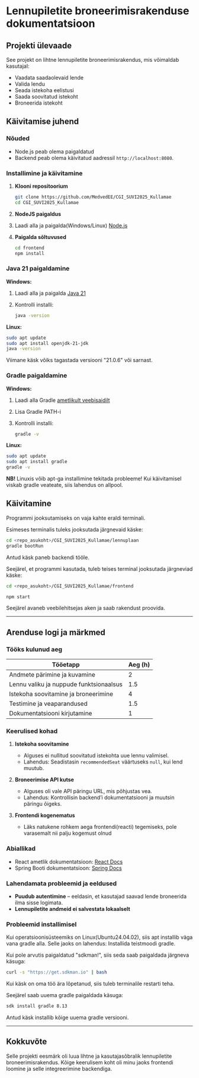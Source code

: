 # Lennupiletite broneerimisrakenduse dokumentatsioon

## **Projekti ülevaade**

See projekt on lihtne lennupiletite broneerimisrakendus, mis võimaldab kasutajal:

- Vaadata saadaolevaid lende
- Valida lendu
- Seada istekoha eelistusi
- Saada soovitatud istekoht
- Broneerida istekoht

## **Käivitamise juhend**

### **Nõuded**

- Node.js peab olema paigaldatud
- Backend peab olema käivitatud aadressil `http://localhost:8080`.

### **Installimine ja käivitamine**

1. **Klooni repositoorium**

   ```bash
   git clone https://github.com/MedvedEE/CGI_SUVI2025_Kullamae
   cd CGI_SUVI2025_Kullamae
   ```
2. **NodeJS paigaldus**

1. Laadi alla ja paigalda(Windows/Linux) [Node.js](https://nodejs.org/en/download)


3. **Paigalda sõltuvused**

   ```bash
   cd frontend
   npm install
   ```


### **Java 21 paigaldamine**

**Windows:**

1. Laadi alla ja paigalda [Java 21](https://www.oracle.com/java/technologies/downloads/)
2. Kontrolli installi:

   ```bash
   java -version
   ```

**Linux:**

```bash
sudo apt update
sudo apt install openjdk-21-jdk
java -version
```

Viimane käsk võiks tagastada versiooni "21.0.6" või sarnast.

### **Gradle paigaldamine**

**Windows:**

1. Laadi alla Gradle [ametlikult veebisaidilt](https://gradle.org/install/)
2. Lisa Gradle PATH-i
3. Kontrolli installi:

   ```bash
   gradle -v
   ```

**Linux:**

```bash
sudo apt update
sudo apt install gradle
gradle -v
```


**NB!** Linuxis võib apt-ga installimine tekitada probleeme!
Kui käivitamisel viskab gradle veateate, siis lahendus on allpool.

## Käivitamine

Programmi jooksutamiseks on vaja kahte eraldi terminali.

Esimeses terminalis tuleks jooksutada järgnevaid käske:

```bash
cd <repo_asukoht>/CGI_SUVI2025_Kullamae/lennuplaan
gradle bootRun
```

Antud käsk paneb backendi tööle.

Seejärel, et programmi kasutada, tuleb teises terminal jooksutada järgneviad käske:

```bash
cd <repo_asukoht>/CGI_SUVI2025_Kullamae/frontend

npm start
```

Seejärel avaneb veebilehitsejas aken ja saab rakendust proovida.

---

## **Arenduse logi ja märkmed**

### **Tööks kulunud aeg**

| **Tööetapp**                            | **Aeg (h)** |
| --------------------------------------- | ----------- |
| Andmete pärimine ja kuvamine            | 2           |
| Lennu valiku ja nuppude funktsionaalsus | 1.5         |
| Istekoha soovitamine ja broneerimine    | 4           |
| Testimine ja veaparandused              | 1.5         |
| Dokumentatsiooni kirjutamine            | 1           |

### **Keerulised kohad**


1. **Istekoha soovitamine**

   - Alguses ei nullitud soovitatud istekohta uue lennu valimisel.
   - Lahendus: Seadistasin `recommendedSeat` väärtuseks `null`, kui lend muutub.

2. **Broneerimise API kutse**

   - Alguses oli vale API päringu URL, mis põhjustas vea.
   - Lahendus: Kontrollisin backend’i dokumentatsiooni ja muutsin päringu õigeks.

3. **Frontendi kogenematus**

   - Läks natukene rohkem aega frontendi(reacti) tegemiseks, pole varasemalt nii palju kogemust olnud

### **Abiallikad**

- React ametlik dokumentatsioon: [React Docs](https://react.dev)
- Spring Booti dokumentatsioon: [Spring Docs](https://docs.spring.io/spring-boot/documentation.html)

### **Lahendamata probleemid ja eeldused**

- **Puudub autentimine** – eeldasin, et kasutajad saavad lende broneerida ilma sisse logimata.
- **Lennupiletite andmeid ei salvestata lokaalselt**

### **Probleemid installimisel**

Kui operatsioonisüsteemiks on Linux(Ubuntu24.04.02), siis apt installib väga vana gradle alla.
Selle jaoks on lahendus: Installida teistmoodi gradle.

Kui pole arvutis paigaldatud "sdkman!", siis seda saab paigaldada järgneva käsuga:

```bash
curl -s "https://get.sdkman.io" | bash
```

Kui käsk on oma töö ära lõpetanud, siis tuleb terminalile restarti teha.

Seejärel saab uuema gradle paigaldada käsuga:

```bash
sdk install gradle 8.13
```

Antud käsk installib kõige uuema gradle versiooni.

---

## **Kokkuvõte**

Selle projekti eesmärk oli luua lihtne ja kasutajasõbralik lennupiletite broneerimisrakendus. Kõige keerulisem koht oli minu jaoks frontendi loomine ja selle integreerimine backendiga.
